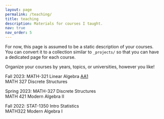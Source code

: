 ```yaml
---
layout: page
permalink: /teaching/
title: teaching
description: Materials for courses I taught. 
nav: true
nav_order: 5
---
```


For now, this page is assumed to be a static description of your courses. You can convert it to a collection similar to `_projects/` so that you can have a dedicated page for each course.

Organize your courses by years, topics, or universities, however you like!

Fall 2023:   MATH-321 Linear Algebra <a href="assets/pdf/aa1.
pdf">AA1</a> <br />
             MATH 327 Discrete Structures  

Spring 2023: MATH-327 Discrete Structures <br /> 
             MATH 421 Modern Algebra II
          
Fall 2022:   STAT-1350 Intro Statistics  <br /> 
             MATH322 Modern Algebra I
